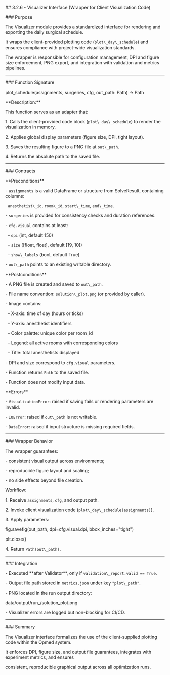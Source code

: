 \## 3.2.6 - Visualizer Interface (Wrapper for Client Visualization Code)



\### Purpose

The Visualizer module provides a standardized interface for rendering and exporting the daily surgical schedule.

It wraps the client-provided plotting code (`plot\_day\_schedule`) and ensures compliance with project-wide visualization standards.

The wrapper is responsible for configuration management, DPI and figure size enforcement, PNG export, and integration with validation and metrics pipelines.



---



\### Function Signature

plot\_schedule(assignments, surgeries, cfg, out\_path: Path) -> Path





\*\*Description:\*\*

This function serves as an adapter that:

1\. Calls the client-provided code block (`plot\_day\_schedule`) to render the visualization in memory.

2\. Applies global display parameters (figure size, DPI, tight layout).

3\. Saves the resulting figure to a PNG file at `out\_path`.

4\. Returns the absolute path to the saved file.



---



\### Contracts



\*\*Preconditions\*\*

\- `assignments` is a valid DataFrame or structure from SolveResult, containing columns:

&nbsp; `anesthetist\_id`, `room\_id`, `start\_time`, `end\_time`.

\- `surgeries` is provided for consistency checks and duration references.

\- `cfg.visual` contains at least:

&nbsp; - `dpi` (int, default 150)

&nbsp; - `size` (\[float, float], default \[19, 10])

&nbsp; - `show\_labels` (bool, default True)

\- `out\_path` points to an existing writable directory.



\*\*Postconditions\*\*

\- A PNG file is created and saved to `out\_path`.

\- File name convention: `solution\_plot.png` (or provided by caller).

\- Image contains:

&nbsp; - X-axis: time of day (hours or ticks)

&nbsp; - Y-axis: anesthetist identifiers

&nbsp; - Color palette: unique color per room\_id

&nbsp; - Legend: all active rooms with corresponding colors

&nbsp; - Title: total anesthetists displayed

\- DPI and size correspond to `cfg.visual` parameters.

\- Function returns `Path` to the saved file.

\- Function does not modify input data.



\*\*Errors\*\*

\- `VisualizationError`: raised if saving fails or rendering parameters are invalid.

\- `IOError`: raised if `out\_path` is not writable.

\- `DataError`: raised if input structure is missing required fields.



---



\### Wrapper Behavior

The wrapper guarantees:

\- consistent visual output across environments;

\- reproducible figure layout and scaling;

\- no side effects beyond file creation.



Workflow:

1\. Receive `assignments`, `cfg`, and output path.

2\. Invoke client visualization code (`plot\_day\_schedule(assignments)`).

3\. Apply parameters:



fig.savefig(out\_path, dpi=cfg.visual.dpi, bbox\_inches="tight")

plt.close()



4\. Return `Path(out\_path)`.



---



\### Integration

\- Executed \*\*after Validator\*\*, only if `validation\_report.valid == True`.

\- Output file path stored in `metrics.json` under key `"plot\_path"`.

\- PNG located in the run output directory:



data/output/run\_<timestamp>/solution\_plot.png



\- Visualizer errors are logged but non-blocking for CI/CD.



---



\### Summary

The Visualizer interface formalizes the use of the client-supplied plotting code within the Opmed system.

It enforces DPI, figure size, and output file guarantees, integrates with experiment metrics, and ensures

consistent, reproducible graphical output across all optimization runs.
